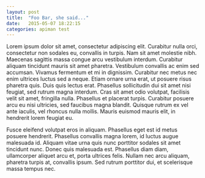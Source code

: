 ```yaml
---
layout: post
title:  "Foo Bar, she said..."
date:   2015-05-07 18:22:15
categories: apiman test
---
```

Lorem ipsum dolor sit amet, consectetur adipiscing elit. Curabitur nulla orci, consectetur non sodales eu, convallis in turpis. Nam sit amet molestie nibh. Maecenas sagittis massa congue arcu vestibulum interdum. Curabitur aliquam tincidunt mauris sit amet pharetra. Vestibulum convallis ac enim sed accumsan. Vivamus fermentum et mi in dignissim. Curabitur nec metus nec enim ultrices luctus sed a neque. Etiam ornare urna erat, ut posuere risus pharetra quis. Duis quis lectus erat. Phasellus sollicitudin dui sit amet nisi feugiat, sed rutrum magna interdum. Cras sit amet odio volutpat, facilisis velit sit amet, fringilla nulla. Phasellus et placerat turpis. Curabitur posuere arcu eu nisi ultricies, sed faucibus magna blandit. Quisque rutrum ex vel ante iaculis, vel rhoncus nulla mollis. Mauris euismod mauris elit, in hendrerit lorem feugiat eu.

Fusce eleifend volutpat eros in aliquam. Phasellus eget est id metus posuere hendrerit. Phasellus convallis magna lorem, id luctus augue malesuada id. Aliquam vitae urna quis nunc porttitor sodales sit amet tincidunt nunc. Donec quis malesuada est. Phasellus diam diam, ullamcorper aliquet arcu et, porta ultrices felis. Nullam nec arcu aliquam, pharetra turpis at, convallis ipsum. Sed rutrum porttitor dui, et scelerisque massa tempus nec. 